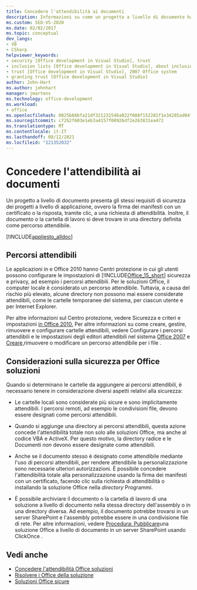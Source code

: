 ```yaml
---
title: Concedere l'attendibilità ai documenti
description: Informazioni su come un progetto a livello di documento ha gli stessi requisiti di sicurezza dei progetti a livello di applicazione, ad esempio la firma dei manifesti con un certificato o la richiesta di attendibilità.
ms.custom: SEO-VS-2020
ms.date: 02/02/2017
ms.topic: conceptual
dev_langs:
- VB
- CSharp
helpviewer_keywords:
- security [Office development in Visual Studio], trust
- inclusion lists [Office development in Visual Studio], about inclusion lists
- trust [Office development in Visual Studio], 2007 Office system
- granting trust [Office development in Visual Studio]
author: John-Hart
ms.author: johnhart
manager: jmartens
ms.technology: office-development
ms.workload:
- office
ms.openlocfilehash: 0825b66bfa21df321232546a022f088f152281f1e34285ad04fedbbfcc6e10d1
ms.sourcegitcommit: c72b2f603e1eb3a4157f00926df2e263831ea472
ms.translationtype: MT
ms.contentlocale: it-IT
ms.lasthandoff: 08/12/2021
ms.locfileid: "121352032"
---
```

# <a name="grant-trust-to-documents"></a>Concedere l'attendibilità ai documenti
  Un progetto a livello di documento presenta gli stessi requisiti di sicurezza dei progetti a livello di applicazione, ovvero la firma dei manifesti con un certificato o la risposta, tramite clic, a una richiesta di attendibilità. Inoltre, il documento o la cartella di lavoro si deve trovare in una directory definita come percorso attendibile.

 [!INCLUDE[appliesto_alldoc](../vsto/includes/appliesto-alldoc-md.md)]

## <a name="trusted-locations"></a>Percorsi attendibili
 Le applicazioni in e Office 2010 hanno Centri protezione in cui gli utenti possono configurare le impostazioni di [!INCLUDE[Office_15_short](../vsto/includes/office-15-short-md.md)] sicurezza e privacy, ad esempio i percorsi attendibili. Per le soluzioni Office, il computer locale è considerato un percorso attendibile. Tuttavia, a causa del rischio più elevato, alcune directory non possono mai essere considerate attendibili, come le cartelle temporanee del sistema, per ciascun utente e per Internet Explorer.

 Per altre informazioni sul Centro protezione, vedere Sicurezza e criteri e impostazioni [in Office 2010.](/previous-versions/office/office-2010/cc178946(v=office.14)) Per altre informazioni su come creare, gestire, rimuovere e configurare cartelle attendibili, vedere Configurare i percorsi attendibili e le impostazioni degli editori attendibili nel sistema [Office 2007](/previous-versions/office/office-2007-resource-kit/cc178948(v=office.12)) e [Creare,](https://support.office.com/article/Create-remove-or-change-a-trusted-location-for-your-files-f5151879-25ea-4998-80a5-4208b3540a62)rimuovere o modificare un percorso attendibile per i file .

## <a name="security-considerations-for-office-solutions"></a>Considerazioni sulla sicurezza per Office soluzioni
 Quando si determinano le cartelle da aggiungere ai percorsi attendibili, è necessario tenere in considerazione diversi aspetti relativi alla sicurezza:

- Le cartelle locali sono considerate più sicure e sono implicitamente attendibili. I percorsi remoti, ad esempio le condivisioni file, devono essere designati come percorsi attendibili.

- Quando si aggiunge una directory ai percorsi attendibili, questa azione concede l'attendibilità totale non solo alle soluzioni Office, ma anche al codice VBA e ActiveX. Per questo motivo, la directory radice e le Documenti *non* devono essere designate come attendibili.

- Anche se il documento stesso è designato come attendibile mediante l'uso di percorsi attendibili, per rendere attendibile la personalizzazione sono necessarie ulteriori autorizzazioni. È possibile concedere l'attendibilità totale alla personalizzazione usando la firma dei manifesti con un certificato, facendo clic sulla richiesta di attendibilità o installando la soluzione Office nella *directory* Programmi.

- È possibile archiviare il documento o la cartella di lavoro di una soluzione a livello di documento nella stessa directory dell'assembly o in una directory diversa. Ad esempio, il documento potrebbe trovarsi in un server SharePoint e l'assembly potrebbe essere in una condivisione file di rete. Per altre informazioni, vedere [Procedura: Pubblicare](/previous-versions/bb608595(v=vs.110))una soluzione Office a livello di documento in un server SharePoint usando ClickOnce .

## <a name="see-also"></a>Vedi anche
- [Concedere l'attendibilità Office soluzioni](../vsto/granting-trust-to-office-solutions.md)
- [Risolvere i Office della soluzione](../vsto/troubleshooting-office-solution-security.md)
- [Soluzioni Office sicure](../vsto/securing-office-solutions.md)